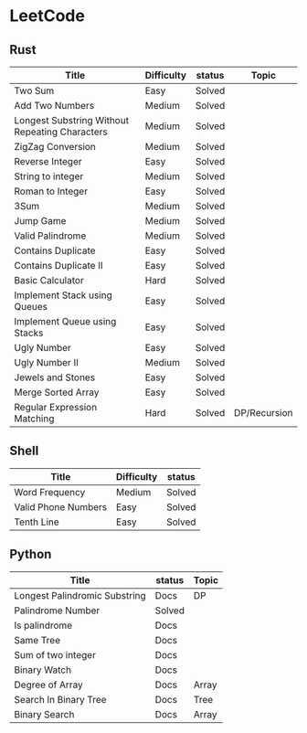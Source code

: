 # LeetCode

## Rust

Title | Difficulty | status | Topic |
----- | ---------- | ------ | ----- |
Two Sum | Easy | Solved |
Add Two Numbers | Medium | Solved |
Longest Substring Without Repeating Characters | Medium | Solved |
ZigZag Conversion | Medium | Solved |
Reverse Integer | Easy | Solved |
String to integer | Medium | Solved |
Roman to Integer | Easy | Solved |
3Sum | Medium | Solved |
Jump Game | Medium | Solved |
Valid Palindrome | Medium | Solved |
Contains Duplicate | Easy | Solved |
Contains Duplicate II | Easy | Solved |
Basic Calculator | Hard | Solved |
Implement Stack using Queues | Easy | Solved |
Implement Queue using Stacks | Easy | Solved |
Ugly Number | Easy | Solved |
Ugly Number II | Medium | Solved |
Jewels and Stones | Easy | Solved |
Merge Sorted Array | Easy | Solved |
Regular Expression Matching | Hard | Solved | DP/Recursion|

## Shell

Title | Difficulty | status |
----- | ---------- | ------ |
Word Frequency | Medium | Solved |
Valid Phone Numbers | Easy | Solved |
Tenth Line | Easy | Solved |

## Python

Title | status | Topic |
----- | ------ | ----- |
 Longest Palindromic Substring | Docs | DP |
 Palindrome Number | Solved |
 Is palindrome | Docs |
 Same Tree | Docs |
 Sum of two integer | Docs |
 Binary Watch | Docs |
 Degree of Array | Docs | Array |
 Search In Binary Tree | Docs | Tree |
 Binary Search | Docs | Array |
 